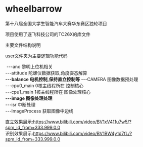 # wheelbarrow

第十八届全国大学生智能汽车大赛华东赛区独轮项目


项目使用了逐飞科技公司的TC26X的库文件

主要文件结构说明  

user文件夹为主要逻辑功能代码  

​	---ano 黎明上位机相关  
​	---attitude 陀螺仪数据获取,角度姿态解算  
​	**---balance  电机控制,保持直立控制等** 
  ---CAMERA   图像数据预处理  
  ---cpu0_main 0核主线程所在   控制核心   
  ---cpu1_main 1核主线程所在   图像处理核心   
  **---image      图像处理处理**  
  ---isr        中断处理  
  ---ImageProcess 获取图像中边线  

直立效果展示:https://www.bilibili.com/video/BV1xV411u7w5/?spm_id_from=333.999.0.0  
识别效果展示:https://www.bilibili.com/video/BV1BW4y1d7fL/?spm_id_from=333.999.0.0
